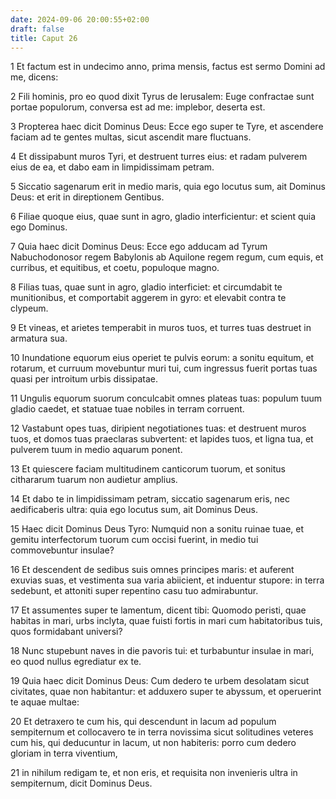 ```yaml
---
date: 2024-09-06 20:00:55+02:00
draft: false
title: Caput 26
---
```





1 Et factum est in undecimo anno, prima mensis, factus est sermo Domini ad me, dicens:

2 Fili hominis, pro eo quod dixit Tyrus de Ierusalem: Euge confractae sunt portae populorum, conversa est ad me: implebor, deserta est.

3 Propterea haec dicit Dominus Deus: Ecce ego super te Tyre, et ascendere faciam ad te gentes multas, sicut ascendit mare fluctuans.

4 Et dissipabunt muros Tyri, et destruent turres eius: et radam pulverem eius de ea, et dabo eam in limpidissimam petram.

5 Siccatio sagenarum erit in medio maris, quia ego locutus sum, ait Dominus Deus: et erit in direptionem Gentibus.

6 Filiae quoque eius, quae sunt in agro, gladio interficientur: et scient quia ego Dominus.

7 Quia haec dicit Dominus Deus: Ecce ego adducam ad Tyrum Nabuchodonosor regem Babylonis ab Aquilone regem regum, cum equis, et curribus, et equitibus, et coetu, populoque magno.

8 Filias tuas, quae sunt in agro, gladio interficiet: et circumdabit te munitionibus, et comportabit aggerem in gyro: et elevabit contra te clypeum.

9 Et vineas, et arietes temperabit in muros tuos, et turres tuas destruet in armatura sua.

10 Inundatione equorum eius operiet te pulvis eorum: a sonitu equitum, et rotarum, et curruum movebuntur muri tui, cum ingressus fuerit portas tuas quasi per introitum urbis dissipatae.

11 Ungulis equorum suorum conculcabit omnes plateas tuas: populum tuum gladio caedet, et statuae tuae nobiles in terram corruent.

12 Vastabunt opes tuas, diripient negotiationes tuas: et destruent muros tuos, et domos tuas praeclaras subvertent: et lapides tuos, et ligna tua, et pulverem tuum in medio aquarum ponent.

13 Et quiescere faciam multitudinem canticorum tuorum, et sonitus cithararum tuarum non audietur amplius.

14 Et dabo te in limpidissimam petram, siccatio sagenarum eris, nec aedificaberis ultra: quia ego locutus sum, ait Dominus Deus.

15 Haec dicit Dominus Deus Tyro: Numquid non a sonitu ruinae tuae, et gemitu interfectorum tuorum cum occisi fuerint, in medio tui commovebuntur insulae?

16 Et descendent de sedibus suis omnes principes maris: et auferent exuvias suas, et vestimenta sua varia abiicient, et induentur stupore: in terra sedebunt, et attoniti super repentino casu tuo admirabuntur.

17 Et assumentes super te lamentum, dicent tibi: Quomodo peristi, quae habitas in mari, urbs inclyta, quae fuisti fortis in mari cum habitatoribus tuis, quos formidabant universi?

18 Nunc stupebunt naves in die pavoris tui: et turbabuntur insulae in mari, eo quod nullus egrediatur ex te.

19 Quia haec dicit Dominus Deus: Cum dedero te urbem desolatam sicut civitates, quae non habitantur: et adduxero super te abyssum, et operuerint te aquae multae:

20 Et detraxero te cum his, qui descendunt in lacum ad populum sempiternum et collocavero te in terra novissima sicut solitudines veteres cum his, qui deducuntur in lacum, ut non habiteris: porro cum dedero gloriam in terra viventium,

21 in nihilum redigam te, et non eris, et requisita non invenieris ultra in sempiternum, dicit Dominus Deus.

